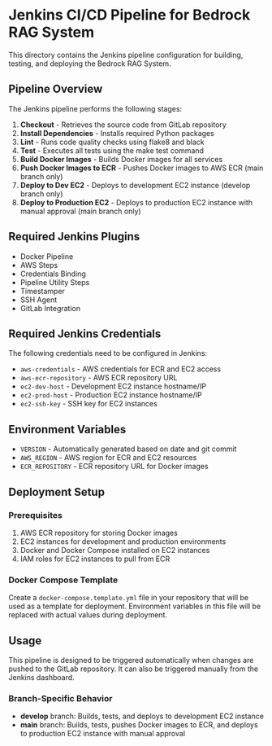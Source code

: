 # Jenkins CI/CD Pipeline for Bedrock RAG System

This directory contains the Jenkins pipeline configuration for building, testing, and deploying the Bedrock RAG System.

## Pipeline Overview

The Jenkins pipeline performs the following stages:

1. **Checkout** - Retrieves the source code from GitLab repository
2. **Install Dependencies** - Installs required Python packages
3. **Lint** - Runs code quality checks using flake8 and black
4. **Test** - Executes all tests using the make test command
5. **Build Docker Images** - Builds Docker images for all services
6. **Push Docker Images to ECR** - Pushes Docker images to AWS ECR (main branch only)
7. **Deploy to Dev EC2** - Deploys to development EC2 instance (develop branch only)
8. **Deploy to Production EC2** - Deploys to production EC2 instance with manual approval (main branch only)

## Required Jenkins Plugins

- Docker Pipeline
- AWS Steps
- Credentials Binding
- Pipeline Utility Steps
- Timestamper
- SSH Agent
- GitLab Integration

## Required Jenkins Credentials

The following credentials need to be configured in Jenkins:

- `aws-credentials` - AWS credentials for ECR and EC2 access
- `aws-ecr-repository` - AWS ECR repository URL
- `ec2-dev-host` - Development EC2 instance hostname/IP
- `ec2-prod-host` - Production EC2 instance hostname/IP
- `ec2-ssh-key` - SSH key for EC2 instances

## Environment Variables

- `VERSION` - Automatically generated based on date and git commit
- `AWS_REGION` - AWS region for ECR and EC2 resources
- `ECR_REPOSITORY` - ECR repository URL for Docker images

## Deployment Setup

### Prerequisites

1. AWS ECR repository for storing Docker images
2. EC2 instances for development and production environments
3. Docker and Docker Compose installed on EC2 instances
4. IAM roles for EC2 instances to pull from ECR

### Docker Compose Template

Create a `docker-compose.template.yml` file in your repository that will be used as a template for deployment. Environment variables in this file will be replaced with actual values during deployment.

## Usage

This pipeline is designed to be triggered automatically when changes are pushed to the GitLab repository. 
It can also be triggered manually from the Jenkins dashboard.

### Branch-Specific Behavior

- **develop** branch: Builds, tests, and deploys to development EC2 instance
- **main** branch: Builds, tests, pushes Docker images to ECR, and deploys to production EC2 instance with manual approval 